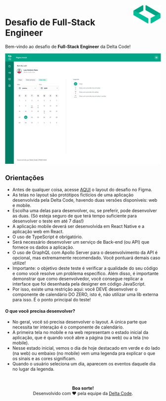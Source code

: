 <img src="../.github/assets/delta-code-logo-icon.svg" alt="Ícone da logo da Delta Code" width="90rem" align="right"/>
<h1>Desafio de Full-Stack Engineer</h1>
<p>Bem-vindo ao desafio de <b>Full-Stack Engineer</b> da Delta Code!</p>
<div align="center">
    <img src="../.github/assets/calendar-challenge-preview.jpg" alt="Prévia do desafio de calendário da Delta Code" />
</div>

## Orientações

- Antes de qualquer coisa, acesse [AQUI](https://www.figma.com/file/pmfrVwEEjDQgZlItVmjr9c/Challenge%3A-Delta-Code?node-id=0-1&t=5sAQEfWcEhmfaO46-0) o layout do desafio no Figma.
- As telas no layout são protótipos fictícios de uma aplicação desenvolvida pela Delta Code, havendo duas versões disponíveis: web e mobile.
- Escolha uma delas para desenvolver, ou, se preferir, pode desenvolver as duas. (Só esteja seguro de que terá tempo suficiente para desenvolver o teste em até 7 dias!)
- A aplicação mobile deverá ser desenvolvida em React Native e a aplicação web em React.
- O uso de TypeScript é obrigatório.
- Será necessário desenvolver um serviço de Back-end (ou API) que fornece os dados a aplicação.
- O uso de GraphQL com Apollo Server para o desenvolvimento da API é opcional, mas extremamente recomendado. Você pontuará demais caso utilize!
- Importante: o objetivo deste teste é verificar a qualidade do seu código e como você resolve um problema específico. Além disso, é importante demonstrar que como desenvolvedor, você consegue replicar a interface que foi desenhada pela designer em código JavaScript.
- Por isso, existe uma restrição aqui: você DEVE desenvolver o componente de calendário DO ZERO, isto é, não utilizar uma lib externa para isso. É o ponto principal do teste!

#### O que você precisa desenvolver?

- No geral, você só precisa desenvolver o layout. A única parte que necessita ter interação é o componente de calendário.
- A primeira tela no mobile e na web representam o estado inicial da aplicação, que é quando você abre a página (na web) ou a tela (no mobile).
- Nesse estado inicial, vemos o dia de hoje destacado em verde e do lado (na web) ou embaixo (no mobile) vem uma legenda pra explicar o que os sinais e as cores significam.
- Quando o usuário seleciona um dia, aparecem os eventos daquele dia no lugar da legenda.

<br/>
<p align="center">
    <b>Boa sorte!</b>
    <br/>
    <span>Desenvolvido com ❤️ pela equipe da <a href="https://github.com/delta-code-ltda">Delta Code</a>.</span>
</p>
